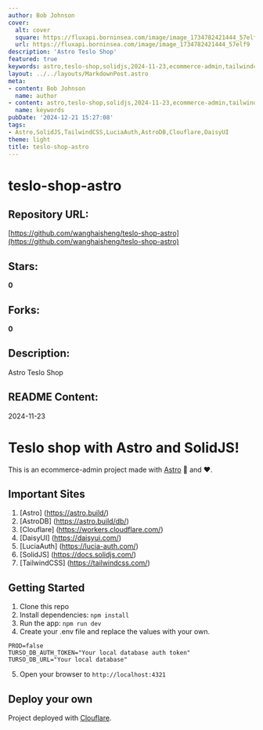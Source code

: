 ```yaml
---
author: Bob Johnson
cover:
  alt: cover
  square: https://fluxapi.borninsea.com/image/image_1734782421444_57elf9
  url: https://fluxapi.borninsea.com/image/image_1734782421444_57elf9
description: 'Astro Teslo Shop'
featured: true
keywords: astro,teslo-shop,solidjs,2024-11-23,ecommerce-admin,tailwindcss,daisyui,luciaauth,clouflare,turso_db_auth_token,turso_db_url
layout: ../../layouts/MarkdownPost.astro
meta:
- content: Bob Johnson
  name: author
- content: astro,teslo-shop,solidjs,2024-11-23,ecommerce-admin,tailwindcss,daisyui,luciaauth,clouflare,turso_db_auth_token,turso_db_url
  name: keywords
pubDate: '2024-12-21 15:27:08'
tags:
- Astro,SolidJS,TailwindCSS,LuciaAuth,AstroDB,Clouflare,DaisyUI
theme: light
title: teslo-shop-astro
---
```


# teslo-shop-astro

## Repository URL: 
[https://github.com/wanghaisheng/teslo-shop-astro](https://github.com/wanghaisheng/teslo-shop-astro)

## Stars: 
**0**

## Forks: 
**0**

## Description: 
Astro Teslo Shop

## README Content: 
2024-11-23

# Teslo shop with Astro and SolidJS!

This is an ecommerce-admin project made with [Astro](https://astro.build/) 🚀 and ♥️.

## Important Sites

1. [Astro] (https://astro.build/)
2. [AstroDB] (https://astro.build/db/)
3. [Clouflare] (https://workers.cloudflare.com/)
4. [DaisyUI] (https://daisyui.com/)
5. [LuciaAuth] (https://lucia-auth.com/)
6. [SolidJS] (https://docs.solidjs.com/)
7. [TailwindCSS] (https://tailwindcss.com/)

## Getting Started

1. Clone this repo
2. Install dependencies: `npm install`
3. Run the app: `npm run dev`
4. Create your .env file and replace the values with your own.

```env
PROD=false
TURSO_DB_AUTH_TOKEN="Your local database auth token"
TURSO_DB_URL="Your local database"
```

5. Open your browser to `http://localhost:4321`

## Deploy your own

Project deployed with [Clouflare](https://workers.cloudflare.com/).

